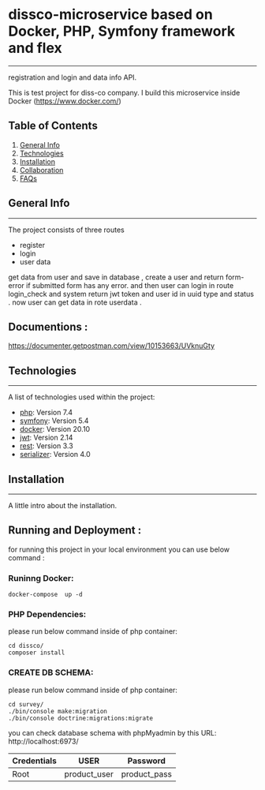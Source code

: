 # dissco-microservice based on Docker, PHP, Symfony framework and flex
***
registration and login and data info API.

This is test project for diss-co company.
I build this microservice inside Docker (https://www.docker.com/)



## Table of Contents
1. [General Info](#general-info)
2. [Technologies](#technologies)
3. [Installation](#installation)
4. [Collaboration](#collaboration)
5. [FAQs](#faqs)


## General Info
***
The project consists of three routes
- register
- login
- user data

get data from user and save in database , create a user and return form-error if submitted form has any error.
and then user can login in route login_check and system return jwt token and user id in uuid type and status .
now user can get data in rote userdata .

## Documentions :
 https://documenter.getpostman.com/view/10153663/UVknuGty


## Technologies
***
A list of technologies used within the project:
* [php](https://www.php.net/): Version 7.4
* [symfony](https://symfony.com/): Version 5.4
* [docker](https://www.docker.com/): Version 20.10
* [jwt](https://github.com/lexik/LexikJWTAuthenticationBundle): Version 2.14
* [rest](https://github.com/FriendsOfSymfony/FOSRestBundle): Version 3.3
* [serializer](https://github.com/schmittjoh/JMSSerializerBundle): Version 4.0


## Installation
***
A little intro about the installation.

## Running and Deployment :

for running this project in your local environment you can use below command :

### Runinng Docker:

```
docker-compose  up -d
```

### PHP Dependencies:   

please run below command inside of php container:

```
cd dissco/
composer install 
```

### CREATE DB SCHEMA:

please run below command inside of php container:
```
cd survey/
./bin/console make:migration
./bin/console doctrine:migrations:migrate
```

you can check database schema with phpMyadmin by this URL: 
http://localhost:6973/

Credentials | USER | Password
 --- | --- | ---
 Root | product_user | product_pass


